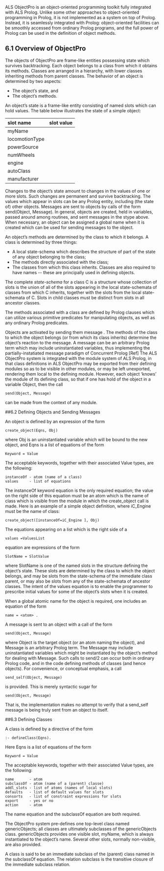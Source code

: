 ALS ObjectPro is an object-oriented programming toolkit fully integrated with
ALS Prolog. Unlike some other approaches to object-oriented programming in
Prolog, it is not implemented as a system on top of Prolog. Instead, it is seamlessly
integrated with Prolog: object-oriented facilities can be smoothly accessed from ordinary Prolog programs, and the full power of Prolog can be used in the definition
of object methods.

## 6.1 Overview of ObjectPro

The objects of ObjectPro are frame-like entities possessing state which survives
backtracking. Each object belongs to a class from which it obtains its methods.
Classes are arranged in a hierarchy, with lower classes inheriting methods from parent classes. The behavior of an object is determined by two aspects:

* The object’s state, and
* The object’s methods.

An object’s state is a frame-like entity consisting of named slots which can hold
values. The table below illustrates the state of a simple object:

| slot name      | slot value |
|:---------------|:-----------|
| myName         |            |
| locomotionType |            |
| powerSource    |            |
| numWheels      |            |
| engine         |            |
| autoClass      |            |
| manufacturer   |            |

Changes to the object’s state amount to changes in the values of one or more slots.
Such changes are permanent and survive backtracking. The values which appear in
slots can be any Prolog entity, including (the state of) other objects. Messages are
sent to objects by calls of the form
send(Object, Message).
In general, objects are created, held in variables, passed around among routines, and
sent messages in the stype above. When necessary, an object can be assigned a global name when it is created which can be used for sending messages to the object.

An object’s methods are determined by the class to which it belongs.
A class is determined by three things:
* A local state-schema which describes the structure of part of the state of any
object belonging to the class;
* The methods directly associated with the class;
* The classes from which this class inherits.
Classes are also required to have names -- these are principally used in defining objects. 

The complete _state-schema_ for a class C is a structure whose collection of
slots is the union of all of the slots appearing in the local state-schemata of classes
from which C inherits, together with the slots from the local state-schemata of C.
Slots in child classes must be distinct from slots in all ancestor classes. 

The methods associated with a class are defined by Prolog clauses which can utilize various
primitive predicates for manipulating objects, as well as any ordinary Prolog predicates.

Objects are activated by sending them message . The methods of the class to which
the object belongs (or from which its class inherits) determine the object’s reaction
to the message. A message can be an arbitrary Prolog term which may include uninstantiated variables, thus implementing the partially-instatiated message paradigm of Concurrent Prolog [Ref]
The ALS ObjectPro system is integrated with the module system of ALS Prolog, in
that class definitions in ALS ObjectPro may be exported from their defining modules so as to be visible in other modules, or may be left unexported, rendering them
local to the defining module. However, each object ‘knows’ the module of its defining class, so that if one has hold of the object in a variable Object, then the call

    send(Object, Message)

can be made from the context of any module.

##6.2 Defining Objects and Sending Messages

An object is defined by an expression of the form

    create_object(Eqns, Obj)

where Obj is an uninstantiated variable which will be bound to the new object, and
Eqns is a list of equations of the form

    Keyword = Value

The acceptable keywords, together with their associated Value types, are the following:
````
instanceOf - atom (name of a class)
values     - list of equations
````
The instanceOf keyword equation is the only required equation; the value on
the right side of this equation must be an atom which is the name of class which is
visible from the module in which the create_object call is made. Here is an
example of a simple object definition, where iC_Engine must be the name of
class:

    create_object([instanceOf=iC_Engine ], Obj)

The equations appearing on a list which is the right side of a

    values =ValuesList

equation are expressions of the form

    SlotName = SlotValue

where SlotName is one of the named slots in the structure defining the object’s
state. These slots are determined by the class to which the object belongs, and may
be slots from the state-schema of the immediate class parent, or may also be slots
from any of the state-schemata of ancestor classes. The intent of the values equation is to enable the programmer to prescribe initial values for some of the object’s
slots when it is created.

When a global atomic name for the object is required, one includes an equation of
the form

    name = <atom> .

A message is sent to an object with a call of the form

    send(Object, Message)

where Object is the target object (or an atom naming the object), and Message
is an arbitrary Prolog term. The Message may include uninstantiated variables
which might be instantiated by the object’s method for dealing with Message.
Such calls to send/2 can occur both in ordinary Prolog code, and in the code defining methods of classes (and hence objects). For convenience, or conceptual emphasis, a call

    send_self(Object, Message)

is provided. This is merely syntactic sugar for

    send(Object, Message)

That is, the implementation makes no attempt to verify that a send_self message
is being truly sent from an object to itself.

##6.3 Defining Classes

A class is defined by a directive of the form

    :- defineClass(Eqns).

Here Eqns is a list of equations of the form

    Keyword = Value

The acceptable keywords, together with their associated Value types, are the following:
````
name       - atom
subclassOf - atom (name of a (parent) classe)
addl_slots - list of atoms (names of local slots)
defaults   - list of default values for slots
consorts   - list of constraint expressions for slots
export     - yes or no
action     - atom
````
The name equation and the subclassOf equation are both required.

The ObjectPro system pre-defines one top-level class named genericObjects;
all classes are ultimately subclasses of the genericObjects class. genericObjects provides one visible slot, myName, which is always instantiated to the
object’s name. Several other slots, normally non-visible, are also provided.

A class is said to be an immediate subclass of the (parent) class named in the subclassOf equation. The relation subclass is the transitive closure of the immediate subclass relation.